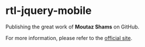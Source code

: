 rtl-jquery-mobile
=================

Publishing the great work of **Moutaz Shams** on GitHub.

For more information, please refer to the [official site](http://www.intlaqa.com/jquery-mobile-rtl/ "RTL jQueryMobile Official Site").


